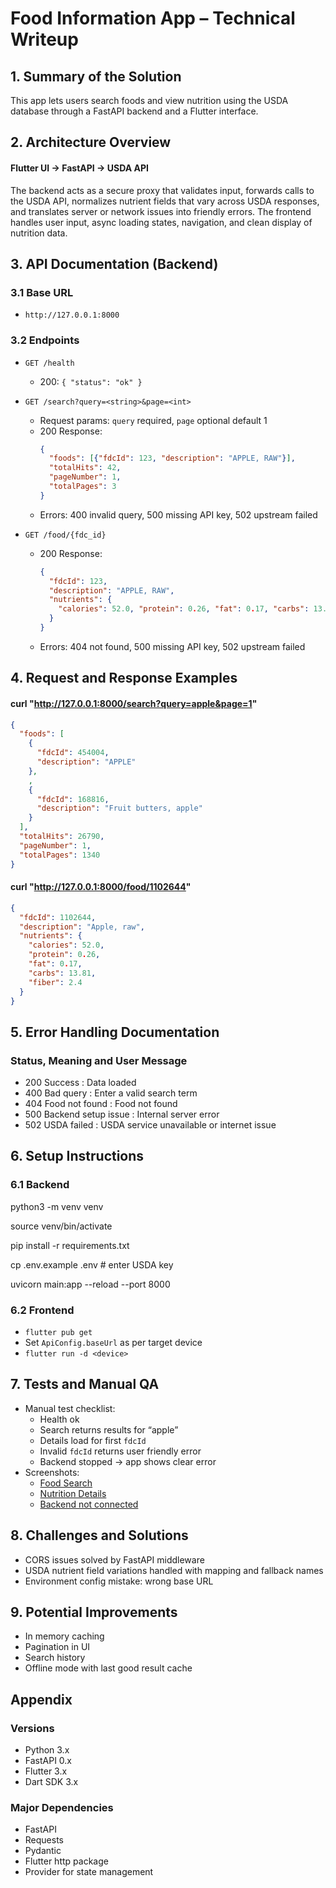 # Food Information App – Technical Writeup

## 1. Summary of the Solution
This app lets users search foods and view nutrition using the USDA database through a FastAPI backend and a Flutter interface.

## 2. Architecture Overview
#### Flutter UI → FastAPI → USDA API
The backend acts as a secure proxy that validates input, forwards calls to the USDA API, normalizes nutrient fields that vary across USDA responses, and translates server or network issues into friendly errors. The frontend handles user input, async loading states, navigation, and clean display of nutrition data.

## 3. API Documentation (Backend)
### 3.1 Base URL
- `http://127.0.0.1:8000`

### 3.2 Endpoints

- `GET /health`
  - 200: `{ "status": "ok" }`

- `GET /search?query=<string>&page=<int>`  
  - Request params: `query` required, `page` optional default 1  
  - 200 Response:
    ```json
    {
      "foods": [{"fdcId": 123, "description": "APPLE, RAW"}],
      "totalHits": 42,
      "pageNumber": 1,
      "totalPages": 3
    }
    ```
  - Errors: 400 invalid query, 500 missing API key, 502 upstream failed

- `GET /food/{fdc_id}`
  - 200 Response:
    ```json
    {
      "fdcId": 123,
      "description": "APPLE, RAW",
      "nutrients": {
        "calories": 52.0, "protein": 0.26, "fat": 0.17, "carbs": 13.81, "fiber": 2.4
      }
    }
    ```
  - Errors: 404 not found, 500 missing API key, 502 upstream failed

## 4. Request and Response Examples

#### curl "http://127.0.0.1:8000/search?query=apple&page=1"
```json
{
  "foods": [
    {
      "fdcId": 454004,
      "description": "APPLE"
    },
    ,
    {
      "fdcId": 168816,
      "description": "Fruit butters, apple"
    }
  ],
  "totalHits": 26790,
  "pageNumber": 1,
  "totalPages": 1340
}
```

#### curl "http://127.0.0.1:8000/food/1102644"
```json
{
  "fdcId": 1102644,
  "description": "Apple, raw",
  "nutrients": {
    "calories": 52.0,
    "protein": 0.26,
    "fat": 0.17,
    "carbs": 13.81,
    "fiber": 2.4
  }
}
```


## 5. Error Handling Documentation
### Status,	Meaning and	            User Message
- 200	    Success : 	        Data loaded
- 400	    Bad query :   	    Enter a valid search term
- 404 	Food not found :	    Food not found
- 500 	Backend setup issue :	Internal server error
- 502 	USDA failed :         USDA service unavailable or internet issue

## 6. Setup Instructions
### 6.1 Backend
python3 -m venv venv

source venv/bin/activate

pip install -r requirements.txt

cp .env.example .env   # enter USDA key

uvicorn main:app --reload --port 8000

### 6.2 Frontend
- `flutter pub get`
- Set `ApiConfig.baseUrl` as per target device
- `flutter run -d <device>`

## 7. Tests and Manual QA
- Manual test checklist:
  - Health ok
  - Search returns results for “apple”
  - Details load for first `fdcId`
  - Invalid `fdcId` returns user friendly error
  - Backend stopped -> app shows clear error
- Screenshots:
  - [Food Search](../assets/images/search.png)
  - [Nutrition Details](../assets/images/detail.png)
  - [Backend not connected](../assets/images/error.png)

## 8. Challenges and Solutions
- CORS issues solved by FastAPI middleware
- USDA nutrient field variations handled with mapping and fallback names
- Environment config mistake: wrong base URL

## 9. Potential Improvements
- In memory caching
- Pagination in UI
- Search history
- Offline mode with last good result cache

## Appendix
### Versions
- Python 3.x
- FastAPI 0.x
- Flutter 3.x
- Dart SDK 3.x

### Major Dependencies
- FastAPI
- Requests
- Pydantic
- Flutter http package
- Provider for state management
